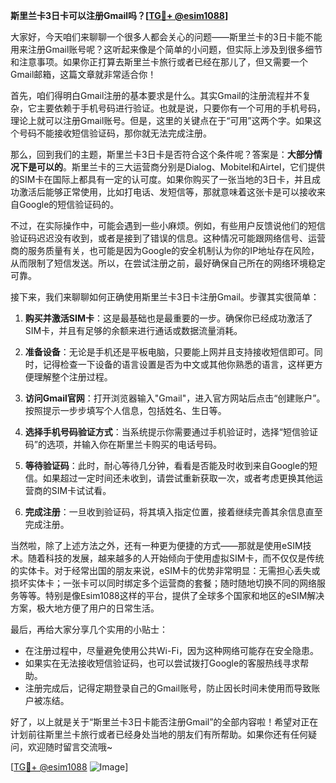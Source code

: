 **斯里兰卡3日卡可以注册Gmail吗？[[TG💪+ @esim1088](https://t.me/s/esim1088)]**

大家好，今天咱们来聊聊一个很多人都会关心的问题——斯里兰卡的3日卡能不能用来注册Gmail账号呢？这听起来像是个简单的小问题，但实际上涉及到很多细节和注意事项。如果你正打算去斯里兰卡旅行或者已经在那儿了，但又需要一个Gmail邮箱，这篇文章就非常适合你！

首先，咱们得明白Gmail注册的基本要求是什么。其实Gmail的注册流程并不复杂，它主要依赖于手机号码进行验证。也就是说，只要你有一个可用的手机号码，理论上就可以注册Gmail账号。但是，这里的关键点在于“可用”这两个字。如果这个号码不能接收短信验证码，那你就无法完成注册。

那么，回到我们的主题，斯里兰卡3日卡是否符合这个条件呢？答案是：**大部分情况下是可以的**。斯里兰卡的三大运营商分别是Dialog、Mobitel和Airtel，它们提供的SIM卡在国际上都具有一定的认可度。如果你购买了一张当地的3日卡，并且成功激活后能够正常使用，比如打电话、发短信等，那就意味着这张卡是可以接收来自Google的短信验证码的。

不过，在实际操作中，可能会遇到一些小麻烦。例如，有些用户反馈说他们的短信验证码迟迟没有收到，或者是接到了错误的信息。这种情况可能跟网络信号、运营商的服务质量有关，也可能是因为Google的安全机制认为你的IP地址存在风险，从而限制了短信发送。所以，在尝试注册之前，最好确保自己所在的网络环境稳定可靠。

接下来，我们来聊聊如何正确使用斯里兰卡3日卡注册Gmail。步骤其实很简单：

1. **购买并激活SIM卡**：这是最基础也是最重要的一步。确保你已经成功激活了SIM卡，并且有足够的余额来进行通话或数据流量消耗。
   
2. **准备设备**：无论是手机还是平板电脑，只要能上网并且支持接收短信即可。同时，记得检查一下设备的语言设置是否为中文或其他你熟悉的语言，这样更方便理解整个注册过程。

3. **访问Gmail官网**：打开浏览器输入"Gmail"，进入官方网站后点击“创建账户”。按照提示一步步填写个人信息，包括姓名、生日等。

4. **选择手机号码验证方式**：当系统提示你需要通过手机验证时，选择“短信验证码”的选项，并输入你在斯里兰卡购买的电话号码。

5. **等待验证码**：此时，耐心等待几分钟，看看是否能及时收到来自Google的短信。如果超过一定时间还未收到，请尝试重新获取一次，或者考虑更换其他运营商的SIM卡试试看。

6. **完成注册**：一旦收到验证码，将其填入指定位置，接着继续完善其余信息直至完成注册。

当然啦，除了上述方法之外，还有一种更为便捷的方式——那就是使用eSIM技术。随着科技的发展，越来越多的人开始倾向于使用虚拟SIM卡，而不仅仅是传统的实体卡。对于经常出国的朋友来说，eSIM卡的优势非常明显：无需担心丢失或损坏实体卡；一张卡可以同时绑定多个运营商的套餐；随时随地切换不同的网络服务等等。特别是像Esim1088这样的平台，提供了全球多个国家和地区的eSIM解决方案，极大地方便了用户的日常生活。

最后，再给大家分享几个实用的小贴士：
- 在注册过程中，尽量避免使用公共Wi-Fi，因为这种网络可能存在安全隐患。
- 如果实在无法接收短信验证码，也可以尝试拨打Google的客服热线寻求帮助。
- 注册完成后，记得定期登录自己的Gmail账号，防止因长时间未使用而导致账户被冻结。

好了，以上就是关于“斯里兰卡3日卡能否注册Gmail”的全部内容啦！希望对正在计划前往斯里兰卡旅行或者已经身处当地的朋友们有所帮助。如果你还有任何疑问，欢迎随时留言交流哦~ 

[[TG💪+ @esim1088](https://t.me/s/esim1088) ![Image](https://i.postimg.cc/4NQfJmqS/Snipaste-2025-05-13-00-14-12.png)]